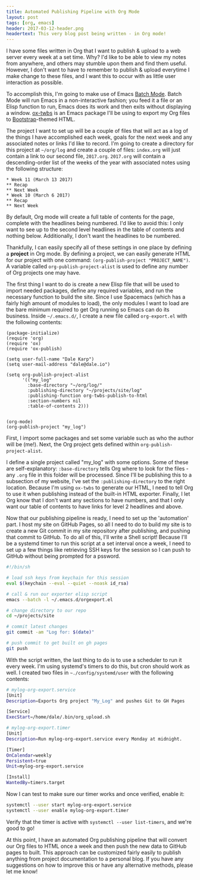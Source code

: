 ```yaml
---
title: Automated Publishing Pipeline with Org Mode
layout: post
tags: [org, emacs]
header: 2017-03-12-header.png
headertext: This very blog post being written - in Org mode!
---
```

I have some files written in Org that I want to publish & upload to a web server every week at a set time. Why? I'd like to be able to view my notes from anywhere, and others may stumble upon them and find them useful. However, I don't want to have to remember to publish & upload everytime I make change to these files, and I want this to occur with as little user interaction as possible.

To accomplish this, I'm going to make use of Emacs [Batch Mode](https://www.emacswiki.org/emacs/BatchMode). Batch Mode will run Emacs in a non-interactive fashion; you feed it a file or an Elisp function to run, Emacs does its work and then exits without displaying a window. [ox-twbs](https://github.com/marsmining/ox-twbs) is an Emacs package I'll be using to export my Org files to [Bootstrap](http://getbootstrap.com/)-themed HTML.

The project I want to set up will be a couple of files that will act as a log of the things I have accomplished each week, goals for the next week and any associated notes or links I'd like to record. I'm going to create a directory for this project at `~/org/log` and create a couple of files: `index.org` will just contain a link to our second file, `2017.org`. `2017.org` will contain a descending-order list of the weeks of the year with associated notes using the following structure:

```
* Week 11 (March 13 2017)
** Recap
** Next Week
* Week 10 (March 6 2017)
** Recap
** Next Week
```

By default, Org mode will create a full table of contents for the page, complete with the headlines being numbered. I'd like to avoid this: I only want to see up to the second level headlines in the table of contents and nothing below. Additionally, I don't want the headlines to be numbered.

Thankfully, I can easily specify all of these settings in one place by defining a **project** in Org mode. By defining a project, we can easily generate HTML for our project with one command: `(org-publish-project "PROJECT_NAME")`. A variable called `org-publish-project-alist` is used to define any number of Org projects one may have.

The first thing I want to do is create a new Elisp file that will be used to import needed packages, define any required variables, and run the necessary function to build the site. Since I use Spacemacs (which has a fairly high amount of modules to load), the only modules I want to load are the bare minimum required to get Org running so Emacs can do its business. Inside `~/.emacs.d/`, I create a new file called `org-export.el` with the following contents:

```elisp
(package-initialize)
(require 'org)
(require 'ox)
(require 'ox-publish)

(setq user-full-name "Dale Karp")
(setq user-mail-address "dale@dale.io")

(setq org-publish-project-alist
      '(("my_log"
        :base-directory "~/org/log/"
        :publishing-directory "~/projects/site/log"
        :publishing-function org-twbs-publish-to-html
        :section-numbers nil
        :table-of-contents 2)))


(org-mode)
(org-publish-project "my_log")
```

First, I import some packages and set some variable such as who the author will be (me!). Next, the Org project gets defined within `org-publish-project-alist`.

I define a single project called "my_log" with some options. Some of these are self-explanatory: `:base-directory` tells Org where to look for the files - any `.org` file in this folder will be processed. Since I'll be publishing this to a subsection of my website, I've set the `:publishing-directory` to the right location. Because I'm using `ox-twbs` to generate our HTML, I need to tell Org to use it when publishing instead of the built-in HTML exporter. Finally, I let Org know that I don't want any sections to have numbers, and that I only want our table of contents to have links for level 2 headlines and above.

Now that our publishing pipeline is ready, I need to set up the 'automation' part. I host my site on GitHub Pages, so all I need to do to build my site is to create a new Git commit in my site repository after publishing, and pushing that commit to GitHub. To do all of this, I'll write a Shell script! Because I'll be a systemd timer to run this script at a set interval once a week, I need to set up a few things like retrieving SSH keys for the session so I can push to GitHub without being prompted for a pssword.

```sh
#!/bin/sh

# load ssh keys from keychain for this session
eval $(keychain --eval --quiet --noask id_rsa)

# call & run our exporter elisp script
emacs --batch -l ~/.emacs.d/orgexport.el

# change directory to our repo
cd ~/projects/site

# commit latest changes
git commit -am "Log for: $(date)"

# push commit to get built on gh pages
git push
```

With the script written, the last thing to do is to use a scheduler to run it every week. I'm using systemd's timers to do this, but cron should work as well. I created two files in `~./config/systemd/user` with the following contents:

```sh
# mylog-org-export.service
[Unit]
Description=Exports Org project "My_Log" and pushes Git to GH Pages

[Service]
ExecStart=/home/dale/.bin/org_upload.sh
```

```sh
# mylog-org-export.timer
[Unit]
Description=Run mylog-org-export.service every Monday at midnight.

[Timer]
OnCalendar=weekly
Persistent=true
Unit=mylog-org-export.service

[Install]
WantedBy=timers.target
```

Now I can test to make sure our timer works and once verified, enable it:

```sh
systemctl --user start mylog-org-export.service
systemctl --user enable mylog-org-export.timer
```

Verify that the timer is active with `systemctl --user list-timers`, and we're good to go!

At this point, I have an automated Org publishing pipeline that will convert our Org files to HTML once a week and then push the new data to GitHub pages to built. This approach can be customized fairly easily to publish anything from project documentation to a personal blog. If you have any suggestions on how to improve this or have any alternative methods, please let me know!

